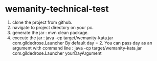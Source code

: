 # wemanity-technical-test

1) clone the project from github.
2) navigate to project directory on your pc.
3) generate the jar : mvn clean package.
4) execute the jar : java -cp target/wemanity-kata.jar com.gildedrose.Launcher
	By default day = 2. You can pass day as an argument with command line :
	java -cp target/wemanity-kata.jar com.gildedrose.Launcher yourDayArgument